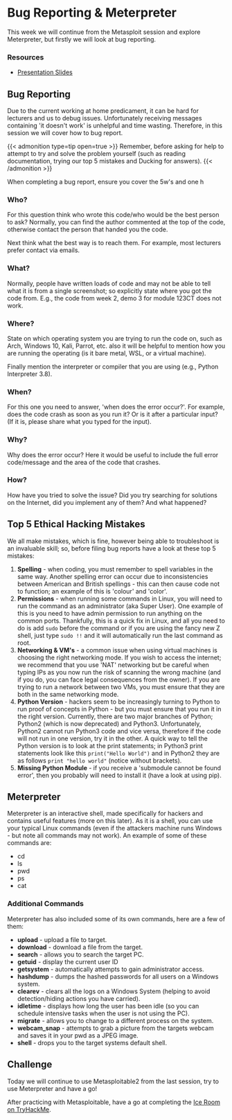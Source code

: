 # Bug Reporting & Meterpreter


This week we will continue from the Metasploit session and explore Meterpreter, but firstly we will look at bug reporting.

### Resources
- [Presentation Slides](bug_meterpreter.pdf)

## Bug Reporting
Due to the current working at home predicament, it can be hard for lecturers and us to debug issues. Unfortunately receiving messages containing 'it doesn't work' is unhelpful and time wasting. Therefore, in this session we will cover how to bug report.

{{< admonition type=tip open=true >}} 
Remember, before asking for help to attempt to try and solve the problem yourself (such as reading documentation, trying our top 5 mistakes and Ducking for answers). 
{{< /admonition >}}

When completing a bug report, ensure you cover the 5w's and one h

### Who?
For this question think who wrote this code/who would be the best person to ask? Normally, you can find the author commented at the top of the code, otherwise contact the person that handed you the code.

Next think what the best way is to reach them. For example, most lecturers prefer contact via emails.

### What?
Normally, people have written loads of code and may not be able to tell what it is from a single screenshot; so explicitly state where you got the code from. E.g., the code from week 2, demo 3 for module 123CT does not work.

### Where?
State on which operating system you are trying to run the code on, such as Arch, Windows 10, Kali, Parrot, etc. also it will be helpful to mention how you are running the operating (is it bare metal, WSL, or a virtual machine).

Finally mention the interpreter or compiler that you are using (e.g., Python Interpreter 3.8).

### When?
For this one you need to answer, 'when does the error occur?'. For example, does the code crash as soon as you run it? Or is it after a particular input? (If it is, please share what you typed for the input).

### Why?
Why does the error occur? Here it would be useful to include the full error code/message and the area of the code that crashes. 

### How?
How have you tried to solve the issue? Did you try searching for solutions on the Internet, did you implement any of them? And what happened? 

## Top 5 Ethical Hacking Mistakes
We all make mistakes, which is fine, however being able to troubleshoot is an invaluable skill; so, before filing bug reports have a look at these top 5 mistakes:

1) **Spelling** - when coding, you must remember to spell variables in the same way. Another spelling error can occur due to inconsistencies between American and British spellings - this can then cause code not to function; an example of this is 'colour' and 'color'.
2) **Permissions** - when running some commands in Linux, you will need to run the command as an administrator (aka Super User). One example of this is you need to have admin permission to run anything on the common ports. Thankfully, this is a quick fix in Linux, and all you need to do is add `sudo` before the command or if you are using the fancy new Z shell, just type `sudo !!` and it will automatically run the last command as root.
3) **Networking & VM's** - a common issue when using virtual machines is choosing the right networking mode. If you wish to access the internet; we recommend that you use 'NAT' networking but be careful when typing IPs as you now run the risk of scanning the wrong machine (and if you do, you can face legal consequences from the owner). If you are trying to run a network between two VMs, you must ensure that they are both in the same networking mode.
4) **Python Version** - hackers seem to be increasingly turning to Python to run proof of concepts in Python - but you must ensure that you run it in the right version. Currently, there are two major branches of Python; Python2 (which is now deprecated) and Python3. Unfortunately, Python2 cannot run Python3 code and vice versa, therefore if the code will not run in one version, try it in the other. A quick way to tell the Python version is to look at the print statements; in Python3 print statements look like this `print("Hello World")` and in Python2 they are as follows `print "hello world"` (notice without brackets).
5) **Missing Python Module** - if you receive a 'submodule cannot be found error', then you probably will need to install it (have a look at using pip).

## Meterpreter
Meterpreter is an interactive shell, made specifically for hackers and contains useful features (more on this later). As it is a shell, you can use your typical Linux commands (even if the attackers machine runs Windows - but note all commands may not work). An example of some of these commands are:
- cd
- ls
- pwd
- ps
- cat

### Additional Commands
Meterpreter has also included some of its own commands, here are a few of them:
- **upload** - upload a file to target. 
- **download** - download a file from the target. 
- **search** - allows you to search the target PC.
- **getuid** - display the current user ID
- **getsystem** - automatically attempts to gain administrator access. 
- **hashdump** - dumps the hashed passwords for all users on a Windows system. 
- **clearev** - clears all the logs on a Windows System (helping to avoid detection/hiding actions you have carried).
- **idletime** - displays how long the user has been idle (so you can schedule intensive tasks when the user is not using the PC).
- **migrate** - allows you to change to a different process on the system.
- **webcam_snap** - attempts to grab a picture from the targets webcam and saves it in your pwd as a JPEG image.
- **shell** - drops you to the target systems default shell.

## Challenge
Today we will continue to use Metasploitable2 from the last session, try to use Meterpreter and have a go!

After practicing with Metasploitable, have a go at completing the [Ice Room on TryHackMe](https://www.tryhackme.com/room/ice).

